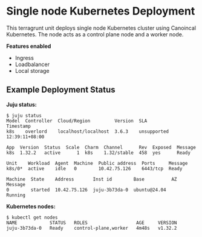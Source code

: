 # Single node Kubernetes Deployment

This terragrunt unit deploys single node Kubernetes cluster using Canoincal Kubernetes. The node acts as a control
plane node and a worker node.

**Features enabled**

- Ingress
- Loadbalancer
- Local storage

## Example Deployment Status

**Juju status:**

```text
$ juju status
Model  Controller  Cloud/Region         Version  SLA          Timestamp
k8s    overlord    localhost/localhost  3.6.3    unsupported  12:39:11+08:00

App  Version  Status  Scale  Charm  Channel      Rev  Exposed  Message
k8s  1.32.2   active      1  k8s    1.32/stable  458  yes      Ready

Unit    Workload  Agent  Machine  Public address  Ports     Message
k8s/0*  active    idle   0        10.42.75.126    6443/tcp  Ready

Machine  State    Address       Inst id        Base          AZ  Message
0        started  10.42.75.126  juju-3b73da-0  ubuntu@24.04      Running
```

**Kubernetes nodes:**

```text
$ kubectl get nodes
NAME            STATUS   ROLES                  AGE     VERSION
juju-3b73da-0   Ready    control-plane,worker   4m48s   v1.32.2
```
